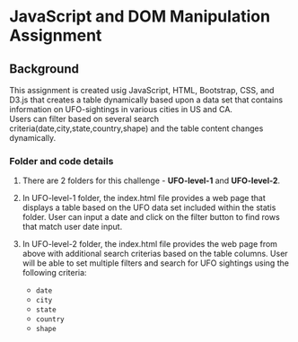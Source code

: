 # JavaScript and DOM Manipulation Assignment

## Background

This assignment is created usig JavaScript, HTML, Bootstrap, CSS, and D3.js that creates a table dynamically based upon a data set that contains information on UFO-sightings in various cities in US and CA. <br>
Users can filter based on several search criteria(date,city,state,country,shape) and the table content changes dynamically.

### Folder and code details 

1. There are 2 folders for this challenge - **UFO-level-1** and **UFO-level-2**.

2. In UFO-level-1 folder, the index.html file provides a web page that displays a table based on the UFO data set included within the statis folder. User can input a date and click on the filter button to find rows that match user date input.

3. In UFO-level-2 folder, the index.html file provides the web page from above with additional search criterias based on the table columns. User will be able to set multiple filters and search for UFO sightings using the following criteria:

   * `date`
   * `city`
   * `state`
   * `country`
   * `shape`
